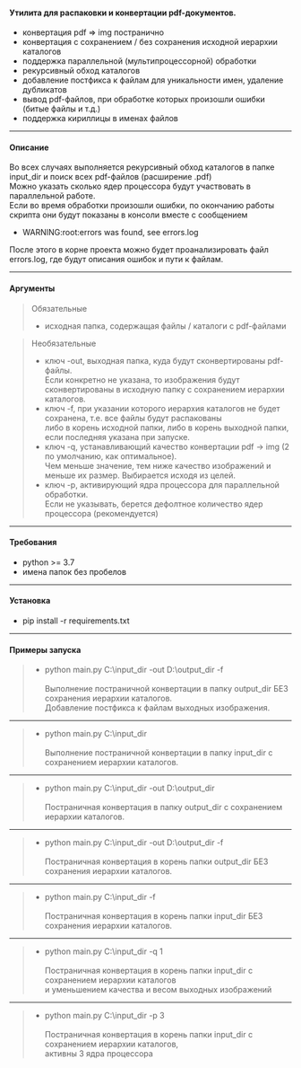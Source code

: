 #### Утилита для распаковки и конвертации pdf-документов.
- конвертация pdf => img постранично
- конвертация с сохранением / без сохранения исходной иерархии каталогов
- поддержка параллельной (мультипроцессорной) обработки
- рекурсивный обход каталогов
- добавление постфикса к файлам для уникальности имен, удаление дубликатов
- вывод pdf-файлов, при обработке которых произошли ошибки (битые файлы и т.д.)
- поддержка кириллицы в именах файлов

---
#### Описание
Во всех случаях выполняется рекурсивный обход каталогов в папке input_dir и поиск всех pdf-файлов (расширение .pdf) <br>
Можно указать сколько ядер процессора будут участвовать в параллельной работе. <br>
Если во время обработки произошли ошибки, по окончанию работы скрипта они будут показаны в консоли вместе с сообщением
- WARNING:root:errors was found, see errors.log <br>

После этого в корне проекта можно будет проанализировать файл errors.log, где будут описания ошибок и пути к файлам.
___
#### Аргументы

> Обязательные
> - исходная папка, содержащая файлы / каталоги с pdf-файлами

> Необязательные
> - ключ -out, выходная папка, куда будут сконвертированы pdf-файлы.<br> Если конкретно не указана, то изображения будут сконвертированы в исходную папку с сохранением иерархии каталогов.
> - ключ -f, при указании которого иерархия каталогов не будет сохранена, т.е. все файлы будут распакованы <br> либо в корень исходной папки, либо в корень выходной папки, если последняя указана при запуске.
> - ключ -q, устанавливающий качество конвертации pdf -> img (2 по умолчанию, как оптимальное). <br>Чем меньше значение, тем ниже качество изображений и меньше их размер. Выбирается исходя из целей.
> - ключ -p, активирующий ядра процессора для параллельной обработки. <br>Если не указывать, берется дефолтное количество ядер процессора (рекомендуется) 
___
#### Требования
- python >= 3.7
- имена папок без пробелов
___
#### Установка
- pip install -r requirements.txt

___
#### Примеры запуска
>- python main.py C:\input_dir -out D:\output_dir -f <br><br>
Выполнение постраничной конвертации в папку output_dir БЕЗ сохранения иерархии каталогов. <br>
Добавление постфикса к файлам выходных изображения. <br>
___
> - python main.py C:\input_dir <br><br>
Выполнение постраничной конвертации в папку input_dir с сохранением иерархии каталогов.
___
> - python main.py C:\input_dir -out D:\output_dir <br><br>
Постраничная конвертация в папку output_dir с сохранением иерархии каталогов.
___
> - python main.py C:\input_dir -out D:\output_dir -f <br><br>
Постраничная конвертация в корень папки output_dir БЕЗ сохранения иерархии каталогов.<br>
___
> - python main.py C:\input_dir -f <br><br>
Постраничная конвертация в корень папки input_dir БЕЗ сохранения иерархии каталогов. <br>
___
> - python main.py C:\input_dir -q 1 <br><br>
Постраничная конвертация в корень папки input_dir с сохранением иерархии каталогов <br>
и уменьшением качества и весом выходных изображений
___
> - python main.py C:\input_dir -p 3  <br><br>
Постраничная конвертация в корень папки input_dir с сохранением иерархии каталогов, <br>
активны 3 ядра процессора
